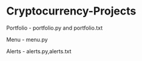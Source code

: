 # Cryptocurrency-Projects

Portfolio - portfolio.py and portfolio.txt 

Menu - menu.py

Alerts - alerts.py,alerts.txt
